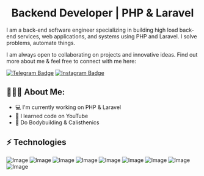 <h1 align="center">Backend Developer | PHP & Laravel</h1>


I am a back-end software engineer specializing in building high load back-end services, web applications, and systems using PHP and Laravel. I solve problems, automate things. <br>

I am always open to collaborating on projects and innovative ideas.  Find out more about me & feel free to connect with me here:


[![Telegram Badge](https://img.shields.io/badge/@xurshid_abdumannonov-2CA5E0?style=flat-square&logo=telegram&logoColor=white&link=https://t.me/xurshid_0625)](https://t.me/xurshid_0625) 
[![Instagram Badge](https://img.shields.io/badge/-xurshid_abdumannonov-blue?style=flat-square&logo=instagram&logoColor=white&link=https://www.instagram.com/xurshid_0625)](https://www.instagram.com/xurshid_0625) 


<h2 align="left">👨🏻‍💻 About Me:</h2>

- :computer: I'm currently working on PHP & Laravel
- :triangular_flag_on_post: I learned code on YouTube
- :muscle: Do Bodybuilding & Calisthenics

## ⚡ Technologies

![Image](https://img.shields.io/badge/Laravel-FF2D20?style=for-the-badge&logo=laravel&logoColor=white)
![Image](https://img.shields.io/badge/php-777BB4?style=for-the-badge&logo=php&logoColor=white)
![Image](https://img.shields.io/badge/MySQL-005C84?style=for-the-badge&logo=mysql&logoColor=white)
![Image](https://img.shields.io/badge/PostgreSQL-316192?style=for-the-badge&logo=postgresql&logoColor=white)
![Image](https://img.shields.io/badge/Git-F05032?style=for-the-badge&logo=git&logoColor=white)
![Image](https://img.shields.io/badge/-HTML5-E34F26?style=for-the-badge&logo=html5&logoColor=white)
![Image](https://img.shields.io/badge/-CSS3-1572B6?style=for-the-badge&logo=css3)
![Image](https://img.shields.io/badge/-Bootstrap-563D7C?style=for-the-badge&logo=bootstrap)
![Image](https://img.shields.io/badge/Git-F05032?style=for-the-badge&logo=git&logoColor=white)
